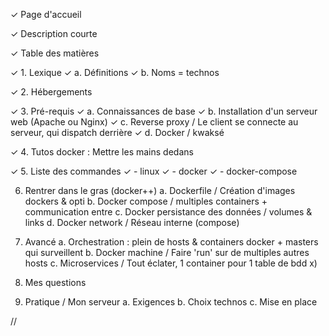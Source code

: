 ✓ Page d'accueil

✓ Description courte

✓ Table des matières

✓ 1. Lexique
	✓ a. Définitions
	✓ b. Noms = technos
	
✓ 2. Hébergements

✓ 3. Pré-requis
	✓ a. Connaissances de base
	✓ b. Installation d'un serveur web (Apache ou Nginx)
	✓ c. Reverse proxy / Le client se connecte au serveur, qui dispatch derrière
	✓ d. Docker / kwaksé
	
✓ 4. Tutos docker : Mettre les mains dedans

✓ 5. Liste des commandes
✓ - linux
✓ - docker
✓ - docker-compose

6. Rentrer dans le gras (docker++)
	a. Dockerfile / Création d'images dockers & opti
	b. Docker compose / multiples containers + communication entre
	c. Docker persistance des données / volumes & links
	d. Docker network / Réseau interne (compose)

7. Avancé
	a. Orchestration : plein de hosts & containers docker + masters qui surveillent
	b. Docker machine / Faire 'run' sur de multiples autres hosts
	c. Microservices / Tout éclater, 1 container pour 1 table de bdd x)

8. Mes questions

9. Pratique / Mon serveur
	a. Exigences
	b. Choix technos
	c. Mise en place

































//
